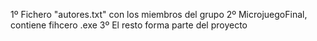 1º Fichero "autores.txt" con los miembros del grupo
2º MicrojuegoFinal, contiene fihcero .exe
3º El resto forma parte del proyecto
